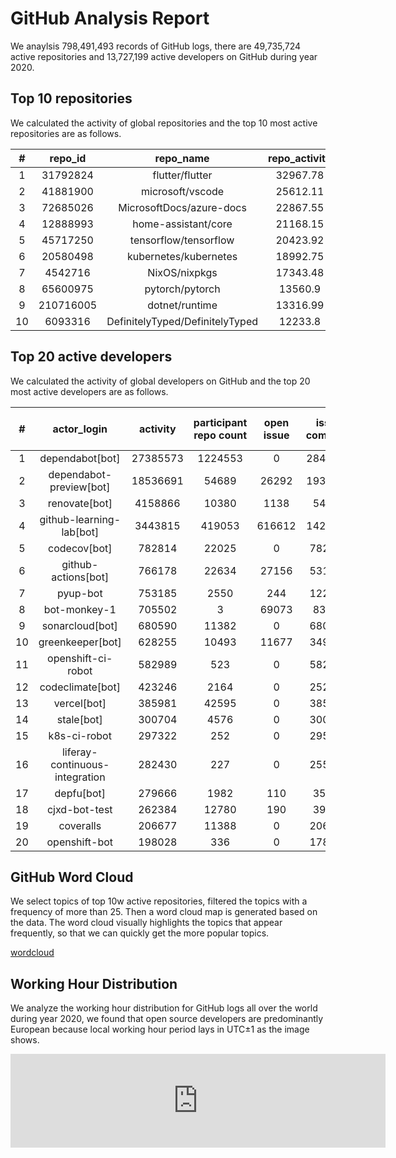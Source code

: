 # GitHub Analysis Report

We anaylsis 798,491,493 records of GitHub logs, there are 49,735,724 active repositories and 13,727,199 active developers on GitHub during year 2020.

## Top 10 repositories

We calculated the activity of global repositories and the top 10 most active repositories are as follows.

| # | repo_id | repo_name | repo_activity | developer_count | open_issue | issue_comment | open_pull | pull_review_comment | merge_pull |
|:--:|:--:|:--:|:--:|:--:|:--:|:--:|:--:|:--:|:--:|
| 1 | 31792824 | flutter/flutter | 32967.78 | 15753 | 13825 | 119128 | 6788 | 17702 | 4666 |
| 2 | 41881900 | microsoft/vscode | 25612.11 | 13229 | 15250 | 94607 | 1691 | 1666 | 1296 |
| 3 | 72685026 | MicrosoftDocs/azure-docs | 22867.55 | 9104 | 11090 | 82758 | 2839 | 823 | 1682 |
| 4 | 12888993 | home-assistant/core | 21168.15 | 7613 | 4998 | 72389 | 7413 | 29548 | 6374 |
| 5 | 45717250 | tensorflow/tensorflow | 20423.92 | 9126 | 5804 | 59705 | 2714 | 7630 | 1995 |
| 6 | 20580498 | kubernetes/kubernetes | 18992.75 | 5806 | 3475 | 228722 | 6456 | 30170 | 4575 |
| 7 | 4542716 | NixOS/nixpkgs | 17343.48 | 2859 | 4029 | 75710 | 18132 | 27395 | 14878 |
| 8 | 65600975 | pytorch/pytorch | 13560.9 | 4496 | 4531 | 63530 | 10917 | 35820 | 326 |
| 9 | 210716005 | dotnet/runtime | 13316.99 | 3496 | 6546 | 76989 | 7058 | 39202 | 6104 |
| 10 | 6093316 | DefinitelyTyped/DefinitelyTyped | 12233.8 | 3776 | 502 | 49376 | 6025 | 6069 | 5002 |


## Top 20 active developers

We calculated the activity of global developers on GitHub and the top 20 most active developers are as follows.

| # | actor_login | activity | participant repo count | open issue | issue comment | open pull | pull review comment | pull merged |
|:--:|:--:|:--:|:--:|:--:|:--:|:--:|:--:|:--:|
| 1 | dependabot[bot] | 27385573 | 1224553 | 0 | 2846464 | 7188728 | 0 | 594585 |
| 2 | dependabot-preview[bot] | 18536691 | 54689 | 26292 | 1934791 | 3260587 | 0 | 1353511 |
| 3 | renovate[bot] | 4158866 | 10380 | 1138 | 54526 | 577183 | 0 | 474103 |
| 4 | github-learning-lab[bot] | 3443815 | 419053 | 616612 | 1425431 | 79360 | 48100 | 70936 |
| 5 | codecov[bot] | 782814 | 22025 | 0 | 782814 | 0 | 0 | 0 |
| 6 | github-actions[bot] | 766178 | 22634 | 27156 | 531957 | 22947 | 9252 | 14812 |
| 7 | pyup-bot | 753185 | 2550 | 244 | 122513 | 168363 | 0 | 25019 |
| 8 | bot-monkey-1 | 705502 | 3 | 69073 | 83344 | 83507 | 6329 | 41635 |
| 9 | sonarcloud[bot] | 680590 | 11382 | 0 | 680590 | 0 | 0 | 0 |
| 10 | greenkeeper[bot] | 628255 | 10493 | 11677 | 349854 | 49439 | 0 | 21346 |
| 11 | openshift-ci-robot | 582989 | 523 | 0 | 582477 | 0 | 128 | 0 |
| 12 | codeclimate[bot] | 423246 | 2164 | 0 | 252598 | 0 | 42662 | 0 |
| 13 | vercel[bot] | 385981 | 42595 | 0 | 385981 | 0 | 0 | 0 |
| 14 | stale[bot] | 300704 | 4576 | 0 | 300704 | 0 | 0 | 0 |
| 15 | k8s-ci-robot | 297322 | 252 | 0 | 295356 | 206 | 82 | 204 |
| 16 | liferay-continuous-integration | 282430 | 227 | 0 | 255523 | 8969 | 0 | 0 |
| 17 | depfu[bot] | 279666 | 1982 | 110 | 35604 | 52394 | 0 | 17332 |
| 18 | cjxd-bot-test | 262384 | 12780 | 190 | 39474 | 32030 | 0 | 25288 |
| 19 | coveralls | 206677 | 11388 | 0 | 206677 | 0 | 0 | 0 |
| 20 | openshift-bot | 198028 | 336 | 0 | 178803 | 2500 | 0 | 2345 |


## GitHub Word Cloud

We select topics of top 10w active repositories, filtered the topics with a frequency of more than 25. Then a word cloud map is generated based on the data. The word cloud visually highlights the topics that appear frequently, so that we can quickly get the more popular topics.

[wordcloud](/word-cloud.html ':include')

## Working Hour Distribution

We analyze the working hour distribution for GitHub logs all over the world during year 2020, we found that open source developers are predominantly European because local working hour period lays in UTC±1 as the image shows.

<embed src="http://gar2020.opensource-service.cn/svgrenderer/github/X-lab2017/github-analysis-report?path=sqls/working-hour-distribution/image.svg&data=[2,2,3,3,2,4,5,6,7,7,7,7,8,9,10,10,9,9,8,8,7,6,5,3,3,4,4,4,3,3,5,6,7,8,7,7,8,9,10,10,9,9,8,7,7,7,5,4,3,3,4,4,3,3,5,6,7,7,7,6,7,9,10,10,9,8,8,8,7,6,5,4,3,3,4,4,3,3,5,6,8,8,7,7,8,9,10,10,10,9,8,8,7,6,5,4,3,3,4,4,3,3,5,6,7,7,7,5,6,8,9,9,9,7,7,6,6,6,4,3,2,2,2,2,1,1,1,2,2,2,2,2,3,4,4,5,4,4,4,3,3,2,2,1,1,1,1,1,1,1,1,1,2,2,3,3,4,4,5,5,5,5,4,4,3,3,2,1]&lang=en" style="width:600" />
